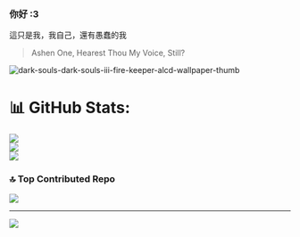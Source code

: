 ### 你好 :3    

這只是我，我自己，還有愚蠢的我

> Ashen One, Hearest Thou My Voice, Still?
> 
![dark-souls-dark-souls-iii-fire-keeper-alcd-wallpaper-thumb](https://github.com/user-attachments/assets/bdd984da-5d71-4f48-b14d-0eb8f8082b4d)

# 📊 GitHub Stats:
![](https://github-readme-stats.vercel.app/api?username=fadd00&theme=dark&hide_border=false&include_all_commits=true&count_private=true)<br/>
![](https://nirzak-streak-stats.vercel.app/?user=fadd00&theme=dark&hide_border=false)<br/>
![](https://github-readme-stats.vercel.app/api/top-langs/?username=fadd00&theme=dark&hide_border=false&include_all_commits=true&count_private=true&layout=compact)

### 🔝 Top Contributed Repo
![](https://github-contributor-stats.vercel.app/api?username=fadd00&limit=5&theme=dark&combine_all_yearly_contributions=true)

---
[![](https://visitcount.itsvg.in/api?id=fadd00&icon=0&color=0)](https://visitcount.itsvg.in)
